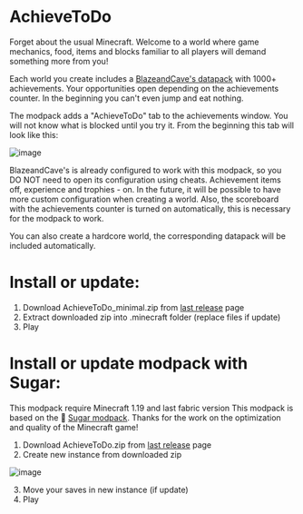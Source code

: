 # AchieveToDo

Forget about the usual Minecraft. Welcome to a world where game mechanics, food, items and blocks familiar to all players will demand something more from you!

Each world you create includes a [BlazeandCave's datapack](https://www.planetminecraft.com/data-pack/blazeandcave-s-advancements-pack-1-12/) with 1000+ achievements. Your opportunities open depending on the achievements counter. In the beginning you can't even jump and eat nothing. 

The modpack adds a "AchieveToDo" tab to the achievements window. You will not know what is blocked until you try it. From the beginning this tab will look like this:

![image](https://user-images.githubusercontent.com/96978370/200839325-67781720-c128-49e4-b855-dfdf1d92e93c.png)

BlazeandCave's is already configured to work with this modpack, so you DO NOT need to open its configuration using cheats. Achievement items off, experience and trophies - on. In the future, it will be possible to have more custom configuration when creating a world. Also, the scoreboard with the achievements counter is turned on automatically, this is necessary for the modpack to work.

You can also create a hardcore world, the corresponding datapack will be included automatically.

# Install or update:
1. Download AchieveToDo_minimal.zip from [last release](https://github.com/diskree/AchieveToDo/releases/latest) page
2. Extract downloaded zip into .minecraft folder (replace files if update)
3. Play 

# Install or update modpack with Sugar:
This modpack require Minecraft 1.19 and last fabric version
This modpack is based on the 💜 [Sugar modpack](https://modrinth.com/modpack/sugar). Thanks for the work on the optimization and quality of the Minecraft game!
1. Download AchieveToDo.zip from [last release](https://github.com/diskree/AchieveToDo/releases/latest) page
2. Create new instance from downloaded zip

![image](https://user-images.githubusercontent.com/96978370/200134244-2ac599e9-40d3-456e-880c-81d43edd21c5.png)

3. Move your saves in new instance (if update)
4. Play
